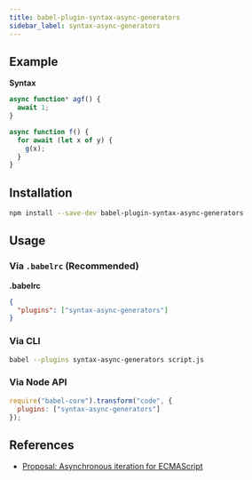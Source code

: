 ```yaml
---
title: babel-plugin-syntax-async-generators
sidebar_label: syntax-async-generators
---
```


## Example

**Syntax**

```javascript
async function* agf() {
  await 1;
}
```

```js
async function f() {
  for await (let x of y) {
    g(x);
  }
}
```

## Installation

```sh
npm install --save-dev babel-plugin-syntax-async-generators
```

## Usage

### Via `.babelrc` (Recommended)

**.babelrc**

```json
{
  "plugins": ["syntax-async-generators"]
}
```

### Via CLI

```sh
babel --plugins syntax-async-generators script.js
```

### Via Node API

```javascript
require("babel-core").transform("code", {
  plugins: ["syntax-async-generators"]
});
```

## References

* [Proposal: Asynchronous iteration for ECMAScript](https://github.com/tc39/proposal-async-iteration)

